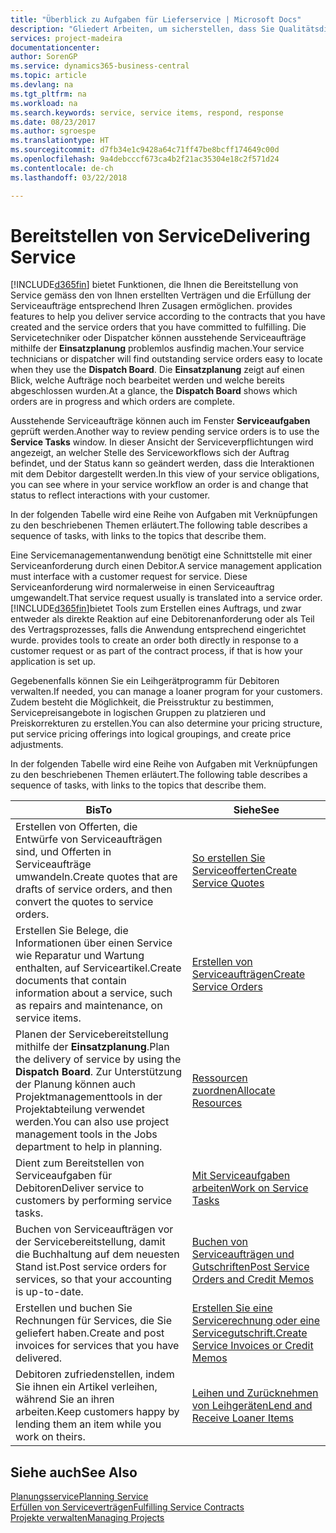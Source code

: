 ```yaml
---
title: "Überblick zu Aufgaben für Lieferservice | Microsoft Docs"
description: "Gliedert Arbeiten, um sicherstellen, dass Sie Qualitätsdienst liefern und Verträgen mit Debitoren gerecht werden."
services: project-madeira
documentationcenter: 
author: SorenGP
ms.service: dynamics365-business-central
ms.topic: article
ms.devlang: na
ms.tgt_pltfrm: na
ms.workload: na
ms.search.keywords: service, service items, respond, response
ms.date: 08/23/2017
ms.author: sgroespe
ms.translationtype: HT
ms.sourcegitcommit: d7fb34e1c9428a64c71ff47be8bcff174649c00d
ms.openlocfilehash: 9a4debcccf673ca4b2f21ac35304e18c2f571d24
ms.contentlocale: de-ch
ms.lasthandoff: 03/22/2018

---
```

# <a name="delivering-service"></a><span data-ttu-id="08e8b-103">Bereitstellen von Service</span><span class="sxs-lookup"><span data-stu-id="08e8b-103">Delivering Service</span></span>
[!INCLUDE[d365fin](includes/d365fin_md.md)]<span data-ttu-id="08e8b-104"> bietet Funktionen, die Ihnen die Bereitstellung von Service gemäss den von Ihnen erstellten Verträgen und die Erfüllung der Serviceaufträge entsprechend Ihren Zusagen ermöglichen.</span><span class="sxs-lookup"><span data-stu-id="08e8b-104"> provides features to help you deliver service according to the contracts that you have created and the service orders that you have committed to fulfilling.</span></span> <span data-ttu-id="08e8b-105">Die Servicetechniker oder Dispatcher können ausstehende Serviceaufträge mithilfe der **Einsatzplanung** problemlos ausfindig machen.</span><span class="sxs-lookup"><span data-stu-id="08e8b-105">Your service technicians or dispatcher will find outstanding service orders easy to locate when they use the **Dispatch Board**.</span></span> <span data-ttu-id="08e8b-106">Die **Einsatzplanung** zeigt auf einen Blick, welche Aufträge noch bearbeitet werden und welche bereits abgeschlossen wurden.</span><span class="sxs-lookup"><span data-stu-id="08e8b-106">At a glance, the **Dispatch Board** shows which orders are in progress and which orders are complete.</span></span>  
  
<span data-ttu-id="08e8b-107">Ausstehende Serviceaufträge können auch im Fenster **Serviceaufgaben** geprüft werden.</span><span class="sxs-lookup"><span data-stu-id="08e8b-107">Another way to review pending service orders is to use the **Service Tasks** window.</span></span> <span data-ttu-id="08e8b-108">In dieser Ansicht der Serviceverpflichtungen wird angezeigt, an welcher Stelle des Serviceworkflows sich der Auftrag befindet, und der Status kann so geändert werden, dass die Interaktionen mit dem Debitor dargestellt werden.</span><span class="sxs-lookup"><span data-stu-id="08e8b-108">In this view of your service obligations, you can see where in your service workflow an order is and change that status to reflect interactions with your customer.</span></span>  
  
<span data-ttu-id="08e8b-109">In der folgenden Tabelle wird eine Reihe von Aufgaben mit Verknüpfungen zu den beschriebenen Themen erläutert.</span><span class="sxs-lookup"><span data-stu-id="08e8b-109">The following table describes a sequence of tasks, with links to the topics that describe them.</span></span>   

<span data-ttu-id="08e8b-110">Eine Servicemanagementanwendung benötigt eine Schnittstelle mit einer Serviceanforderung durch einen Debitor.</span><span class="sxs-lookup"><span data-stu-id="08e8b-110">A service management application must interface with a customer request for service.</span></span> <span data-ttu-id="08e8b-111">Diese Serviceanforderung wird normalerweise in einen Serviceauftrag umgewandelt.</span><span class="sxs-lookup"><span data-stu-id="08e8b-111">That service request usually is translated into a service order.</span></span> [!INCLUDE[d365fin](includes/d365fin_md.md)]<span data-ttu-id="08e8b-112">bietet Tools zum Erstellen eines Auftrags, und zwar entweder als direkte Reaktion auf eine Debitorenanforderung oder als Teil des Vertragsprozesses, falls die Anwendung entsprechend eingerichtet wurde.</span><span class="sxs-lookup"><span data-stu-id="08e8b-112"> provides tools to create an order both directly in response to a customer request or as part of the contract process, if that is how your application is set up.</span></span>  
  
<span data-ttu-id="08e8b-113">Gegebenenfalls können Sie ein Leihgerätprogramm für Debitoren verwalten.</span><span class="sxs-lookup"><span data-stu-id="08e8b-113">If needed, you can manage a loaner program for your customers.</span></span> <span data-ttu-id="08e8b-114">Zudem besteht die Möglichkeit, die Preisstruktur zu bestimmen, Servicepreisangebote in logischen Gruppen zu platzieren und Preiskorrekturen zu erstellen.</span><span class="sxs-lookup"><span data-stu-id="08e8b-114">You can also determine your pricing structure, put service pricing offerings into logical groupings, and create price adjustments.</span></span>  
  
<span data-ttu-id="08e8b-115">In der folgenden Tabelle wird eine Reihe von Aufgaben mit Verknüpfungen zu den beschriebenen Themen erläutert.</span><span class="sxs-lookup"><span data-stu-id="08e8b-115">The following table describes a sequence of tasks, with links to the topics that describe them.</span></span>   
  
|<span data-ttu-id="08e8b-116">**Bis**</span><span class="sxs-lookup"><span data-stu-id="08e8b-116">**To**</span></span>|<span data-ttu-id="08e8b-117">**Siehe**</span><span class="sxs-lookup"><span data-stu-id="08e8b-117">**See**</span></span>|  
|------------|-------------|  
|<span data-ttu-id="08e8b-118">Erstellen von Offerten, die Entwürfe von Serviceaufträgen sind, und Offerten in Serviceaufträge umwandeln.</span><span class="sxs-lookup"><span data-stu-id="08e8b-118">Create quotes that are drafts of service orders, and then convert the quotes to service orders.</span></span>|[<span data-ttu-id="08e8b-119">So erstellen Sie Serviceofferten</span><span class="sxs-lookup"><span data-stu-id="08e8b-119">Create Service Quotes</span></span>](service-how-to-create-service-quotes.md)|
|<span data-ttu-id="08e8b-120">Erstellen Sie Belege, die Informationen über einen Service wie Reparatur und Wartung enthalten, auf Serviceartikel.</span><span class="sxs-lookup"><span data-stu-id="08e8b-120">Create documents that contain information about a service, such as repairs and maintenance, on service items.</span></span>|[<span data-ttu-id="08e8b-121">Erstellen von Serviceaufträgen</span><span class="sxs-lookup"><span data-stu-id="08e8b-121">Create Service Orders</span></span>](service-how-to-create-service-orders.md)|
|<span data-ttu-id="08e8b-122">Planen der Servicebereitstellung mithilfe der **Einsatzplanung**.</span><span class="sxs-lookup"><span data-stu-id="08e8b-122">Plan the delivery of service by using the **Dispatch Board**.</span></span> <span data-ttu-id="08e8b-123">Zur Unterstützung der Planung können auch Projektmanagementtools in der Projektabteilung verwendet werden.</span><span class="sxs-lookup"><span data-stu-id="08e8b-123">You can also use project management tools in the Jobs department to help in planning.</span></span>|[<span data-ttu-id="08e8b-124">Ressourcen zuordnen</span><span class="sxs-lookup"><span data-stu-id="08e8b-124">Allocate Resources</span></span>](service-how-to-allocate-resources.md)|  
|<span data-ttu-id="08e8b-125">Dient zum Bereitstellen von Serviceaufgaben für Debitoren</span><span class="sxs-lookup"><span data-stu-id="08e8b-125">Deliver service to customers by performing service tasks.</span></span>|[<span data-ttu-id="08e8b-126">Mit Serviceaufgaben arbeiten</span><span class="sxs-lookup"><span data-stu-id="08e8b-126">Work on Service Tasks</span></span>](service-how-to-work-on-service-tasks.md)|  
|<span data-ttu-id="08e8b-127">Buchen von Serviceaufträgen vor der Servicebereitstellung, damit die Buchhaltung auf dem neuesten Stand ist.</span><span class="sxs-lookup"><span data-stu-id="08e8b-127">Post service orders for services, so that your accounting is up-to-date.</span></span>|[<span data-ttu-id="08e8b-128">Buchen von Serviceaufträgen und Gutschriften</span><span class="sxs-lookup"><span data-stu-id="08e8b-128">Post Service Orders and Credit Memos</span></span>](service-how-to-post-service-orders.md)|  
|<span data-ttu-id="08e8b-129">Erstellen und buchen Sie Rechnungen für Services, die Sie geliefert haben.</span><span class="sxs-lookup"><span data-stu-id="08e8b-129">Create and post invoices for services that you have delivered.</span></span>|[<span data-ttu-id="08e8b-130">Erstellen Sie eine Servicerechnung oder eine Servicegutschrift.</span><span class="sxs-lookup"><span data-stu-id="08e8b-130">Create Service Invoices or Credit Memos</span></span>](service-how-create-invoices.md)|  
|<span data-ttu-id="08e8b-131">Debitoren zufriedenstellen, indem Sie ihnen ein Artikel verleihen, während Sie an ihren arbeiten.</span><span class="sxs-lookup"><span data-stu-id="08e8b-131">Keep customers happy by lending them an item while you work on theirs.</span></span>| [<span data-ttu-id="08e8b-132">Leihen und Zurücknehmen von Leihgeräten</span><span class="sxs-lookup"><span data-stu-id="08e8b-132">Lend and Receive Loaner Items</span></span>](service-how-to-lend-receive-loaners.md)|
  
## <a name="see-also"></a><span data-ttu-id="08e8b-133">Siehe auch</span><span class="sxs-lookup"><span data-stu-id="08e8b-133">See Also</span></span>  
[<span data-ttu-id="08e8b-134">Planungsservice</span><span class="sxs-lookup"><span data-stu-id="08e8b-134">Planning Service</span></span>](service-plan-service.md)  
[<span data-ttu-id="08e8b-135">Erfüllen von Serviceverträgen</span><span class="sxs-lookup"><span data-stu-id="08e8b-135">Fulfilling Service Contracts</span></span>](service-fulfill-service-contracts.md)  
[<span data-ttu-id="08e8b-136">Projekte verwalten</span><span class="sxs-lookup"><span data-stu-id="08e8b-136">Managing Projects</span></span>](projects-manage-projects.md)  

